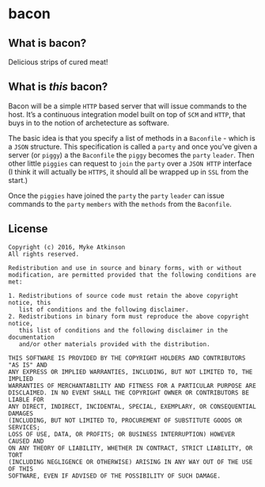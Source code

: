# bacon

## What is bacon?

Delicious strips of cured meat!

## What is _this_ bacon?

Bacon will be a simple `HTTP` based server that will issue commands to the host. It’s a continuous integration model built on top of `SCM` and `HTTP`, that buys in to the notion of archetecture as software.

The basic idea  is that you specify a list of methods in a `Baconfile` - which is a `JSON` structure. This specification is called a `party` and once you’ve given a server (or `piggy`) a the `Baconfile` the `piggy` becomes the `party` `leader`. Then other little `piggies` can request to `join` the `party` over a `JSON HTTP` interface (I think it will actually be `HTTPS`, it should all be wrapped up in `SSL` from the start.)

Once the `piggies` have joined the `party` the `party` `leader` can issue commands to the `party` `members` with the `methods` from the `Baconfile`.

## License

```
Copyright (c) 2016, Myke Atkinson
All rights reserved.

Redistribution and use in source and binary forms, with or without
modification, are permitted provided that the following conditions are met:

1. Redistributions of source code must retain the above copyright notice, this
   list of conditions and the following disclaimer.
2. Redistributions in binary form must reproduce the above copyright notice,
   this list of conditions and the following disclaimer in the documentation
   and/or other materials provided with the distribution.

THIS SOFTWARE IS PROVIDED BY THE COPYRIGHT HOLDERS AND CONTRIBUTORS "AS IS" AND
ANY EXPRESS OR IMPLIED WARRANTIES, INCLUDING, BUT NOT LIMITED TO, THE IMPLIED
WARRANTIES OF MERCHANTABILITY AND FITNESS FOR A PARTICULAR PURPOSE ARE
DISCLAIMED. IN NO EVENT SHALL THE COPYRIGHT OWNER OR CONTRIBUTORS BE LIABLE FOR
ANY DIRECT, INDIRECT, INCIDENTAL, SPECIAL, EXEMPLARY, OR CONSEQUENTIAL DAMAGES
(INCLUDING, BUT NOT LIMITED TO, PROCUREMENT OF SUBSTITUTE GOODS OR SERVICES;
LOSS OF USE, DATA, OR PROFITS; OR BUSINESS INTERRUPTION) HOWEVER CAUSED AND
ON ANY THEORY OF LIABILITY, WHETHER IN CONTRACT, STRICT LIABILITY, OR TORT
(INCLUDING NEGLIGENCE OR OTHERWISE) ARISING IN ANY WAY OUT OF THE USE OF THIS
SOFTWARE, EVEN IF ADVISED OF THE POSSIBILITY OF SUCH DAMAGE.
```
